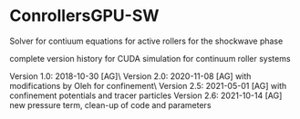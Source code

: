 # ConrollersGPU-SW
Solver for contiuum equations for active rollers for the shockwave phase


complete version history for
CUDA simulation for continuum roller systems

Version 1.0: 2018-10-30 [AG]\\
Version 2.0: 2020-11-08 [AG] with modifications by Oleh for confinement\\
Version 2.5: 2021-05-01 [AG] with confinement potentials and tracer particles
Version 2.6: 2021-10-14 [AG] new pressure term, clean-up of code and parameters
